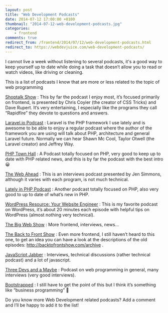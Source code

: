 ```yaml
---
layout: post
title: "Web Development Podcasts"
date: 2014-07-12 17:00:00 +0100
thumbnail: "2014-07-12-web-development-podcasts.jpg"
categories:
    - frontend
comments: true
redirect_from: /frontend/2014/07/12/web-development-podcasts.html
redirect_to: https://webdevjuice.com/web-development-podcasts/
---
```

I cannot live a week without listening to several podcasts, it's a good way to keep yourself up to date while doing a task that doesn’t allow you to read or watch videos, like driving or cleaning.

This is a list of podcasts I know that are more or less related to the topic of web programming

[Shoptalk Show](http://shoptalkshow.com/)
: This by far the podcast I enjoy most, it’s focused primarily on frontend, is presented by Chris Coyier (the creator of CSS Tricks) and Dave Rupert. It’s very entertaining, I especially like the programs they call “Rapidfire” they devote to questions and answers.

[Laravel.io Podcast](http://www.buzzsprout.com/11908)
: Laravel is the PHP framework I use lately and is awesome to be able to enjoy a regular podcast where the author of the framework you are using will talk about PHP, architecture and general Laravel future. Normally we can hear Shawn Mc Cool, Taylor Otwell (the Laravel creator) and Jeffrey Way.

[PHP Town Hall](http://phptownhall.com/)
: A Podcast totally focused on PHP, very good to keep up to date with PHP related news, and this is by far the podcast with the best intro 😀

[The Web Ahead](http://5by5.tv/webahead)
: This is an interviews podcast presented by Jen Simmons, although it varies with each program, is not much technical.

[Lately in PHP Podcast](http://www.phpclasses.org/blog/category/podcast/)
: Another podcast totally focused on PHP, also very good to up to date of what’s new in PHP.

[WordPress Resource: Your Website Engineer](http://yourwebsiteengineer.com/)
: This is my favorite podcast on WordPress, it’s about 20 minutes each episode with helpful tips on WordPress (almost nothing very technical).

[The Big Web Show](http://www.muleradio.net/thebigwebshow/)
: More frontend, interviews, news…

[The Back to Front Show](http://backtofrontshow.com/)
: Even more frontend, I still haven’t heard to this one, to get an idea you can have a look at the descriptions of the old episodes: http://backtofrontshow.com/archive .

[JavaScript Jabber](http://javascriptjabber.com/)
: Interviews, technical discussions (rather technical podcast) and a lot of javascript.

[Three Devs and a Maybe](http://threedevsandamaybe.com/)
: Podcast on web programming in general, many interviews (very good interviews).

[Bootstrapped](http://bootstrapped.fm/)
: I still have to get the point of this but I think it’s something like “business programming” 🙂



Do you know more Web Development related podcasts? Add a comment and I’ll be happy to add it to the list!
